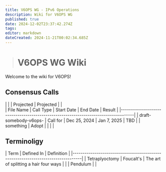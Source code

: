 ```yaml
---
title: V6OPS WG - IPv6 Operations
description: Wiki for V6OPS WG
published: true
date: 2024-12-02T23:37:42.274Z
tags: 
editor: markdown
dateCreated: 2024-11-21T00:02:34.685Z
---
```


> # V6OPS WG Wiki

Welcome to the wiki for V6OPS!

## Consensus Calls

  |                               |           | Projected    | Projected    |          |   
  | File Name                     | Call Type |  Start Date  |  End Date   |  Result   |
  |------------------------------------------------------------------------------------|
  |  draft-somebody-v6ops-        |  Call for | Dec 25, 2024 | Jan 7, 2025 |   TBD     |
  |                   something   |  Adopt    |              |             |           |
  
   
## Terminoligy

      
  |      Term       | Defined In      |  Definition                                  | 
  |----------------------------------------------------------------------------------|
  |  Tetraplyoctomy | Foucalt's       | The art of splitting a hair four ways        |
  |                 | Pendulum        |                                              |
  